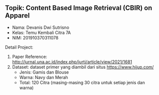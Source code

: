 ## Topik: Content Based Image Retrieval (CBIR) on Apparel

*   Nama: Devanis Dwi Sutrisno
*   Kelas: Temu Kembali Citra 7A
*   NIM: 201910370311078

Detail Project:
1.   Paper Reference: http://jurnal.una.ac.id/index.php/jurti/article/view/2021/1681
2.   Dataset: dataset primer yang diambil dari situs https://www.hijup.com/
     *   Jenis: Gamis dan Blouse 
     *   Warna: Navy dan Merah
     *   Total: 120 Citra (masing-masing 30 citra untuk setiap jenis dan warna)
